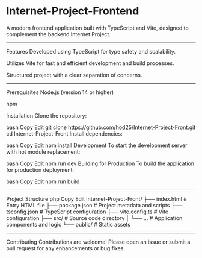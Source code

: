 ﻿# Internet-Project-Frontend

A modern frontend application built with TypeScript and Vite, designed to complement the backend Internet Project.​

---
Features
Developed using TypeScript for type safety and scalability.

Utilizes Vite for fast and efficient development and build processes.

Structured project with a clear separation of concerns.​

---
Prerequisites
Node.js (version 14 or higher)

npm​

Installation
Clone the repository:​

bash
Copy
Edit
git clone https://github.com/hod25/Internet-Project-Front.git
cd Internet-Project-Front
Install dependencies:​

bash
Copy
Edit
npm install
Development
To start the development server with hot module replacement:​

bash
Copy
Edit
npm run dev
Building for Production
To build the application for production deployment:​

bash
Copy
Edit
npm run build

---
Project Structure
php
Copy
Edit
Internet-Project-Front/
├── index.html             # Entry HTML file
├── package.json           # Project metadata and scripts
├── tsconfig.json          # TypeScript configuration
├── vite.config.ts         # Vite configuration
├── src/                   # Source code directory
│   └── ...                # Application components and logic
└── public/                # Static assets

---
Contributing
Contributions are welcome! Please open an issue or submit a pull request for any enhancements or bug fixes.​

